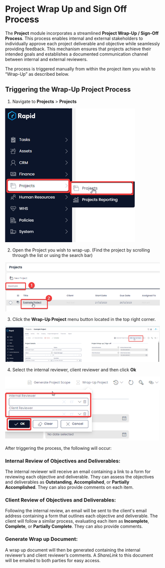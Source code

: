 # Project Wrap Up and Sign Off Process

The **Project** module incorporates a streamlined **Project Wrap-Up / Sign-Off Process**. This process enables internal and external stakeholders to individually approve each project deliverable and objective while seamlessly providing feedback. This mechanism ensures that projects achieve their intended goals and establishes a documented communication channel between internal and external reviewers.

The process is triggered manually from within the project item you wish to “Wrap-Up” as described below.

## Triggering the Wrap-Up Project Process

1. Navigate to **Projects** &gt; **Projects**  

![Side menu navigate to projects](<Projects Sidebar.png>)

2. Open the Project you wish to wrap-up. (Find the project by scrolling through the list or using the search bar)  

![Open Project](<open project.png>)

3. Click the **Wrap-Up Project** menu button located in the top right corner.  

![Wrap up project](<wrap up project.png>)

4. Select the internal reviewer, client reviewer and then click **Ok**
  
![Fill out form](<Fill out project wrap up form.png>)

After triggering the process, the following will occur:

### Internal Review of Objectives and Deliverables:

The internal reviewer will receive an email containing a link to a form for reviewing each objective and deliverable. They can assess the objectives and deliverables as **Outstanding**, **Accomplished**, or **Partially Accomplished**. They can also provide comments on each item.

### Client Review of Objectives and Deliverables:

Following the internal review, an email will be sent to the client's email address containing a form that outlines each objective and deliverable. The client will follow a similar process, evaluating each item as **Incomplete**, **Complete**, or **Partially Complete**. They can also provide comments.

### Generate Wrap up Document:

A wrap up document will then be generated containing the internal reviewer’s and client reviewer’s comments. A *ShareLink* to this document will be emailed to both parties for easy access.